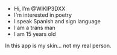 - Hi, I’m @WIKIP3DXX
- I'm interested in poetry
-  I speak Spanish and sign language
-  I am a trans man
-  I am 15 years old

In this app is my skin... not my real person.

